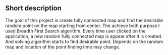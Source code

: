 ## Short description
The goal of this project is create fully connected map and find the desirable random point on the map starting from center. The achieve both purpose I used Breadth First Search algorithm. Every time user clicked on the application, a new random fully connected map is appear after it is created. And solving algorithm starts to find desirable point. Depends on the random map and location of the point finding time may change.
